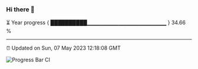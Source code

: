 ### Hi there 👋

⏳ Year progress { ██████████▁▁▁▁▁▁▁▁▁▁▁▁▁▁▁▁▁▁▁▁ } 34.66 %

---

⏰ Updated on Sun, 07 May 2023 12:18:08 GMT

![Progress Bar CI](https://github.com/liununu/liununu/workflows/Progress%20Bar%20CI/badge.svg)
